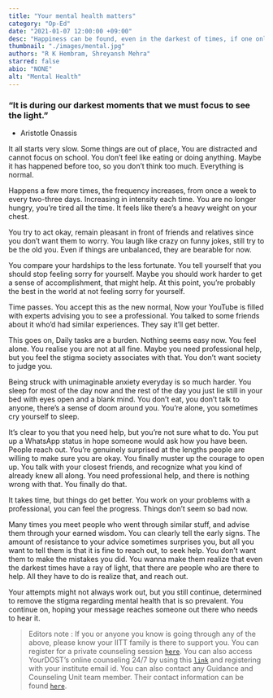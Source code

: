 ```yaml
---
title: "Your mental health matters"
category: "Op-Ed"
date: "2021-01-07 12:00:00 +09:00"
desc: "Happiness can be found, even in the darkest of times, if one only remembers to turn on the light..."
thumbnail: "./images/mental.jpg"
authors: "R K Hembram, Shreyansh Mehra"
starred: false
abio: "NONE"
alt: "Mental Health"
---
```


### “It is during our darkest moments that we must focus to see the light.”

- Aristotle Onassis

It all starts very slow. Some things are out of place, You are distracted and cannot focus on school. You don’t feel like eating or doing anything. Maybe it has happened before too, so you don’t think too much. Everything is normal.

Happens a few more times, the frequency increases, from once a week to every two-three days. Increasing in intensity each time. You are no longer hungry, you’re tired all the time. It feels like there’s a heavy weight on your chest.

You try to act okay, remain pleasant in front of friends and relatives since you don’t want them to worry. You laugh like crazy on funny jokes, still try to be the old you. Even if things are unbalanced, they are bearable for now.

You compare your hardships to the less fortunate. You tell yourself that you should stop feeling sorry for yourself. Maybe you should work harder to get a sense of accomplishment, that might help. At this point, you’re probably the best in the world at not feeling sorry for yourself.

Time passes. You accept this as the new normal, Now your YouTube is filled with experts advising you to see a professional. You talked to some friends about it who’d had similar experiences. They say it’ll get better.

This goes on, Daily tasks are a burden. Nothing seems easy now. You feel alone. You realise you are not at all fine. Maybe you need professional help, but you feel the stigma society associates with that. You don’t want society to judge you.

Being struck with unimaginable anxiety everyday is so much harder. You sleep for most of the day now and the rest of the day you just lie still in your bed with eyes open and a blank mind. You don’t eat, you don’t talk to anyone, there’s a sense of doom around you. You’re alone, you sometimes cry yourself to sleep.

It’s clear to you that you need help, but you’re not sure what to do. You put up a WhatsApp status in hope someone would ask how you have been. People reach out. You’re genuinely surprised at the lengths people are willing to make sure you are okay. You finally muster up the courage to open up. You talk with your closest friends, and recognize what you kind of already knew all along. You need professional help, and there is nothing wrong with that. You finally do that.

It takes time, but things do get better. You work on your problems with a professional, you can feel the progress. Things don’t seem so bad now.

Many times you meet people who went through similar stuff, and advise them through your earned wisdom. You can clearly tell the early signs. The amount of resistance to your advice sometimes surprises you, but all you want to tell them is that it is fine to reach out, to seek help. You don’t want them to make the mistakes you did. You wanna make them realize that even the darkest times have a ray of light, that there are people who are there to help. All they have to do is realize that, and reach out.

Your attempts might not always work out, but you still continue, determined to remove the stigma regarding mental health that is so prevalent. You continue on, hoping your message reaches someone out there who needs to hear it.

> Editors note : If you or anyone you know is going through any of the above, please know your IITT family is there to support you. You can register for a private counseling session [`here`](https://docs.google.com/forms/d/e/1FAIpQLSeMzbLMTqQtw0WTuzHNy4EkPiDVGq-uCCBMuh-M8GBlSux3Iw/viewform?vc=0&c=0&w=1&flr=0&gxids=7628). You can also access YourDOST’s online counseling 24/7 by using this [`link`](https://yourdost.com/auth/sign-in?serviceId=1&next=https:%2F%2Fyourdost.com%2FchatSession%2F%3Fworkgroup%3Ddemo%2540workgroup.chat.yourdost.com%26yd_source%3DIITTP_NL%26yd_medium%3DIITTPMail%26yd_campaign%3DLaunch_Mailer) and registering with your institute email id. You can also contact any Guidance and Counseling Unit team member. Their contact information can be found [`here`](https://docs.google.com/spreadsheets/d/1-S24AH7jJroKcBQQegcprzB7jwgreOqawL_jqdD8KD8/edit?ts=5ffda504#gid=0).
